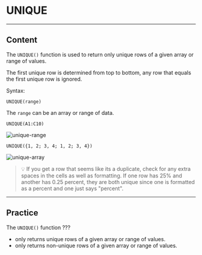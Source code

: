 ﻿---
author: Stefan-Stojanovic

aspects:
  - workout

type: normal

category: how to

---

# UNIQUE

---
## Content

The `UNIQUE()` function is used to return only unique rows of a given array or range of values.

The first unique row is determined from top to bottom, any row that equals the first unique row is ignored.

Syntax:
```plain-text
UNIQUE(range)
```

The `range` can be an array or range of data.

`UNIQUE(A1:C10)`

![unique-range](https://img.enkipro.com/2b3403e142620d932627f8673a49b354.gif)

`UNIQUE({1, 2; 3, 4; 1, 2; 3, 4})`

![unique-array](https://img.enkipro.com/2563add9963c85070f207d329f0f7e1f.gif)

> 💡 If you get a row that seems like its a duplicate, check for any extra spaces in the cells as well as formatting. If one row has 25% and another has 0.25 percent, they are both unique since one is formatted as a percent and one just says "percent".


---
## Practice

The `UNIQUE()` function ???

- only returns unique rows of a given array or range of values.
- only returns non-unique rows of a given array or range of values.